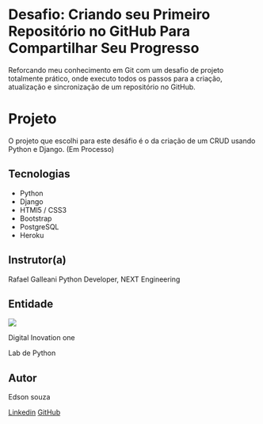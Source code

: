 # Desafio: Criando seu Primeiro Repositório no GitHub Para Compartilhar Seu Progresso

Reforcando meu conhecimento em Git com um desafio de projeto totalmente prático, onde executo todos os passos para a criação, atualização e sincronização de um repositório no GitHub.

# Projeto

O projeto que escolhi para este desáfio é o da criação de um CRUD usando Python e Django. (Em Processo)

## Tecnologias
* Python
* Django
* HTMl5 / CSS3
* Bootstrap
* PostgreSQL
* Heroku


## Instrutor(a)

Rafael Galleani
Python Developer, NEXT Engineering

## Entidade

<img src="./img/logo_dio.png">

Digital Inovation one 

Lab de Python



## Autor
Edson souza

[Linkedin](https://www.linkedin.com/in/edsonfrs/)
[GitHub](https://github.com/Edsonfrs)



